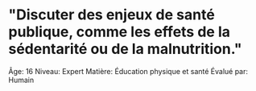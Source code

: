 # "Discuter des enjeux de santé publique, comme les effets de la sédentarité ou de la malnutrition."

Âge: 16
Niveau: Expert
Matière: Éducation physique et santé
Évalué par: Humain
